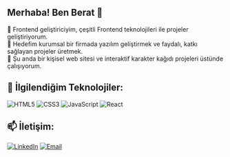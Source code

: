## Merhaba! Ben Berat 👋

🚀 Frontend geliştiriciyim, çeşitli Frontend teknolojileri ile projeler geliştiriyorum.   
🎯 Hedefim kurumsal bir firmada yazılım geliştirmek ve faydalı, katkı sağlayan projeler üretmek.  
🌱 Şu anda bir kişisel web sitesi ve interaktif karakter kağıdı projeleri üstünde çalışıyorum.

## 💼 İlgilendiğim Teknolojiler:
![HTML5](https://img.shields.io/badge/HTML5-E34F26?style=for-the-badge&logo=html5&logoColor=white)
![CSS3](https://img.shields.io/badge/CSS3-1572B6?style=for-the-badge&logo=css3&logoColor=white)
![JavaScript](https://img.shields.io/badge/JavaScript-F7DF1E?style=for-the-badge&logo=javascript&logoColor=black)
![React](https://img.shields.io/badge/React-20232A?style=for-the-badge&logo=react&logoColor=61DAFB)

## 📫 İletişim:
[![LinkedIn](https://img.shields.io/badge/LinkedIn-blue?style=for-the-badge&logo=linkedin)](https://linkedin.com/in/berattyurtt)
[![Email](https://img.shields.io/badge/Email-D14836?style=for-the-badge&logo=gmail&logoColor=white)](mailto:yurtberat01@gmail.com)
